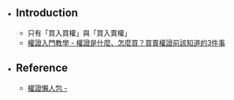 - ## Introduction
	- 只有「買入買權」與「買入賣權」
	- [權證入門教學 - 權證是什麼、怎麼買？買賣權證前該知道的3件事](https://rich01.com/what-warrant/)
- ## Reference
	- [權證懶人包 -](https://twsa.warranttw.tw/)